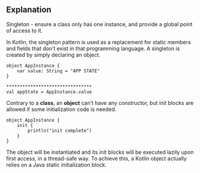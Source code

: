 
## Explanation
Singleton - ensure a class only has one instance, and provide a global point of
access to it.

In Kotlin, the singleton pattern is used as a replacement for static members and fields 
that don’t exist in that programming language. 
A singleton is created by simply declaring an object.

``` 
object AppInstance {
    var value: String = "APP STATE"
}

********************************
val appState = AppInstance.value

```

Contrary to a **class**, an **object** can’t have any constructor,
but init blocks are allowed if some initialization code is needed.
```
object AppInstance {
    init {
        println("init complete")
    }
}

```

The object will be instantiated and its init blocks will be executed 
lazily upon first access, in a thread-safe way. 
To achieve this, a Kotlin object actually relies on a Java static initialization block.